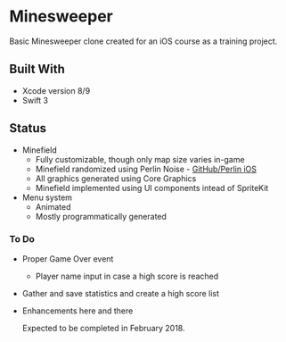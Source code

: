 # Minesweeper
Basic Minesweeper clone created for an iOS course as a training project.

## Built With
* Xcode version 8/9
* Swift 3

## Status
* Minefield
  - Fully customizable, though only map size varies in-game
  - Minefield randomized using Perlin Noise - [GitHub/Perlin iOS](https://github.com/czgarrett/perlin-ios)
  - All graphics generated using Core Graphics
  - Minefield implemented using UI components intead of SpriteKit
* Menu system
  - Animated
  - Mostly programmatically generated
  
### To Do
- Proper Game Over event
  - Player name input in case a high score is reached
- Gather and save statistics and create a high score list
- Enhancements here and there
  
  Expected to be completed in February 2018.
